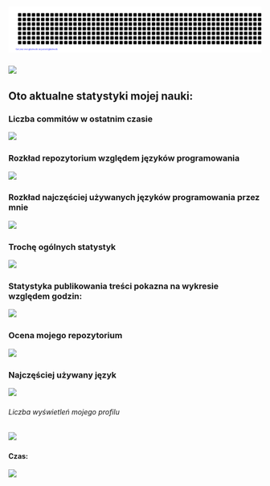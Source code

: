 # ![](https://github.com/Prawy126/Prawy126/blob/main/gitartwork.svg)
![](https://media.tenor.com/NOYF3f82b_gAAAAC/programmer.gif)
<!--![snake gif](https://github.com/Prawy126/Prawy126/blob/output/github-contribution-grid-snake.gif)-->
## Oto aktualne statystyki mojej nauki:
### Liczba commitów w ostatnim czasie
![](http://github-profile-summary-cards.vercel.app/api/cards/profile-details?username=Prawy126&theme=dark)
### Rozkład repozytorium względem języków programowania
![](http://github-profile-summary-cards.vercel.app/api/cards/repos-per-language?username=Prawy126&theme=dark)
### Rozkład najczęściej używanych języków programowania przez mnie
![](http://github-profile-summary-cards.vercel.app/api/cards/most-commit-language?username=Prawy126&theme=dark)
### Trochę ogólnych statystyk
![](http://github-profile-summary-cards.vercel.app/api/cards/stats?username=Prawy126&theme=dark)
### Statystyka publikowania treści pokazna na wykresie względem godzin:
![](http://github-profile-summary-cards.vercel.app/api/cards/productive-time?username=Prawy126&theme=dark&utcOffset=1)
### Ocena mojego repozytorium 
![](https://github-readme-stats.vercel.app/api?username=Prawy126)
### Najczęściej używany język 
![](https://github-readme-stats.vercel.app/api/top-langs/?username=Prawy126)
###### Liczba wyświetleń mojego profilu
![](https://komarev.com/ghpvc/?username=Prawy126&color=blue)
#### Czas:
<a href="https://github.com/Prawy126">
    <img src="https://github-readme-streak-stats.herokuapp.com/?user=Prawy_126&hide_border=true&card_width=50%&theme=transparent" />
  </a>
